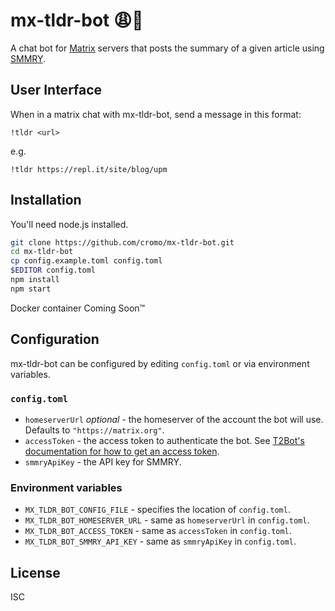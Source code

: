 # mx-tldr-bot 😩🤖

A chat bot for [Matrix](https://matrix.org/) servers that posts the summary of a given article using [SMMRY](https://smmry.com/).

## User Interface

When in a matrix chat with mx-tldr-bot, send a message in this format:

```
!tldr <url>
```

e.g.

```
!tldr https://repl.it/site/blog/upm
```

## Installation

You'll need node.js installed.

```bash
git clone https://github.com/cromo/mx-tldr-bot.git
cd mx-tldr-bot
cp config.example.toml config.toml
$EDITOR config.toml
npm install
npm start
```

Docker container Coming Soon™

## Configuration

mx-tldr-bot can be configured by editing `config.toml` or via environment variables.

### `config.toml`

- `homeserverUrl` *optional* - the homeserver of the account the bot will use. Defaults to `"https://matrix.org"`.
- `accessToken` - the access token to authenticate the bot. See [T2Bot's documentation for how to get an access token](https://t2bot.io/docs/access_tokens/).
- `smmryApiKey` - the API key for SMMRY.

### Environment variables

- `MX_TLDR_BOT_CONFIG_FILE` - specifies the location of `config.toml`.
- `MX_TLDR_BOT_HOMESERVER_URL` - same as `homeserverUrl` in `config.toml`.
- `MX_TLDR_BOT_ACCESS_TOKEN` - same as `accessToken` in `config.toml`.
- `MX_TLDR_BOT_SMMRY_API_KEY` - same as `smmryApiKey` in `config.toml`.

## License

ISC